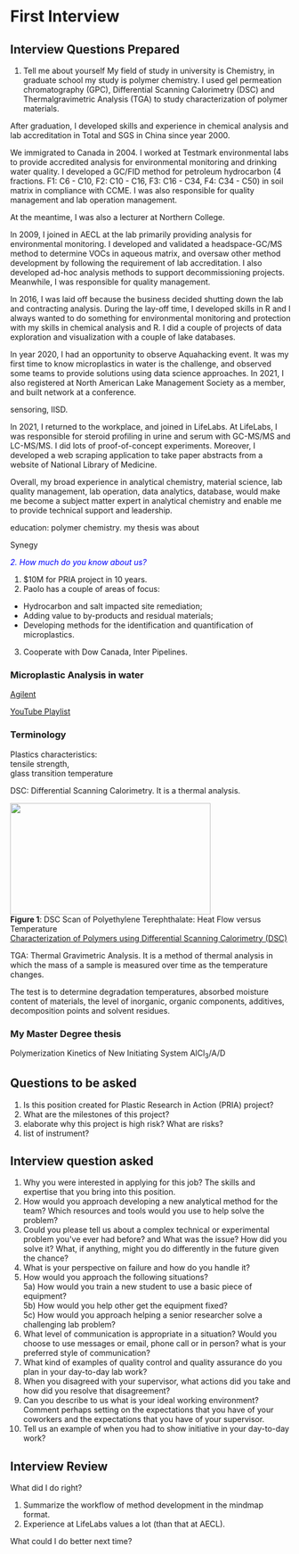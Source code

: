 # First Interview

## Interview Questions Prepared

1) Tell me about yourself
My field of study in university is Chemistry, in graduate school my study is polymer chemistry.  I used gel permeation chromatography (GPC), Differential Scanning Calorimetry (DSC) and Thermalgravimetric Analysis (TGA) to study characterization of polymer materials.  

After graduation, I developed skills and experience in chemical analysis and lab accreditation in Total and SGS in China since year 2000.  

We immigrated to Canada in 2004.  I worked at Testmark environmental labs to provide accredited analysis for environmental monitoring and drinking water quality.  I developed a GC/FID method for petroleum hydrocarbon (4 fractions. F1: C6 - C10, F2: C10 - C16, F3: C16 - C34, F4: C34 - C50) in soil matrix in compliance with CCME.  I was also responsible for quality management and lab operation management.  

At the meantime, I was also a lecturer at Northern College.  

In 2009, I joined in AECL at the lab primarily providing analysis for environmental monitoring.  I developed and validated a headspace-GC/MS method to determine VOCs in aqueous matrix, and oversaw other method development by following the requirement of lab accreditation.  I also developed ad-hoc analysis methods to support decommissioning projects.  Meanwhile, I was responsible for quality management.

In 2016, I was laid off because the business decided shutting down the lab and contracting analysis.  During the lay-off time, I developed skills in R and I always wanted to do something for environmental monitoring and protection with my skills in chemical analysis and R. I did a couple of projects of data exploration and visualization with a couple of lake databases.  

In year 2020, I had an opportunity to observe Aquahacking event.  It was my first time to know microplastics in water is the challenge, and observed some teams to provide solutions using data science approaches.  In 2021, I also registered at North American Lake Management Society as a member, and built network at a conference.  

sensoring, IISD.      

In 2021, I returned to the workplace, and joined in LifeLabs.  At LifeLabs, I was responsible for steroid profiling in urine and serum with GC-MS/MS and LC-MS/MS. I did lots of proof-of-concept experiments. Moreover, I developed a web scraping application to take paper abstracts from a website of National Library of Medicine.

Overall, my broad experience in analytical chemistry, material science, lab quality management, lab operation, data analytics, database, would make me become a subject matter expert in analytical chemistry and enable me to provide technical support and leadership.

education: polymer chemistry.  my thesis was about 

Synegy  

*<font color ="blue">2. How much do you know about us?</font>*  
1) $10M for PRIA project in 10 years.  
2) Paolo has a couple of areas of focus:  
- Hydrocarbon and salt impacted site remediation;  
- Adding value to by-products and residual materials;   
- Developing methods for the identification and quantification of microplastics.  
3) Cooperate with Dow Canada, Inter Pipelines.  

### Microplastic Analysis in water
<a href = "https://www.agilent.com/en/solutions/environmental/water-testing/microplastics-analysis-in-water?msclkid=1ba4fc71b5d011ec94893d8943a462b7">Agilent</a>

<a href = "https://youtube.com/playlist?list=PLCcWjFnWe4E3UPxQmhWwZgEV5It9tqK2F">YouTube Playlist</a>

### Terminology

Plastics characteristics:   
tensile strength,   
glass transition temperature  

DSC: Differential Scanning Calorimetry.  It is a thermal analysis.   


<img width ="360" height= "200" src = "/Job Hunting/Job applications/@2022.02.24-NAIT chemist/Interview Preparation/Images/white-paper-characterization-of-polymers-using-differential-scanning-calorimetry-DSC-M-012816_Figure_1e.jpg"/>
<figcaption><b>Figure 1</b>: DSC Scan of Polyethylene Terephthalate: Heat Flow versus Temperature</figcaption>  
<a href = "https://www.eag.com/resources/whitepapers/characterization-of-polymers-using-differential-scanning-calorimetry-dsc/?msclkid=54e33e9eb5d311ecb67f484553909735">Characterization of Polymers using Differential Scanning Calorimetry (DSC)</a>  

TGA: Thermal Gravimetric Analysis.  It is a method of thermal analysis in which the mass of a sample is measured over time as the temperature changes.   

The test is to determine degradation temperatures, absorbed moisture content of materials, the level of inorganic, organic components, additives, decomposition points and solvent residues.

### My Master Degree thesis
Polymerization Kinetics of New Initiating System $\textrm{AlCl}_3$/A/D


## Questions to be asked
1) Is this position created for Plastic Research in Action (PRIA) project?
2) What are the milestones of this project?  
3) elaborate why this project is high risk?  What are risks?  
4) list of instrument?


## Interview question asked

1) Why you were interested in applying for this job?  The skills and expertise that you bring into this position.  
2) How would you approach developing a new analytical method for the team?  Which resources and tools would you use to help solve the problem?  
3) Could you please tell us about a complex technical or experimental problem you've ever had before?  and What was the issue? How did you solve it?  What, if anything, might you do differently in the future given the chance?  
4) What is your perspective on failure and how do you handle it?  
5) How would you approach the following situations?  
5a) How would you train a new student to use a basic piece of equipment?  
5b) How would you help other get the equipment fixed?  
5c) How would you approach helping a senior researcher solve a challenging lab problem?  
6) What level of communication is appropriate in a situation? Would you choose to use messages or email, phone call or in person? what is your preferred style of communication?  
7) What kind of examples of quality control and quality assurance do you plan in your day-to-day lab work?  
8) When you disagreed with your supervisor, what actions did you take and how did you resolve that disagreement?  
9) Can you describe to us what is your ideal working environment?  Comment perhaps setting on the expectations that you have of your coworkers and the expectations that you have of your supervisor.  
10) Tell us an example of when you had to show initiative in your day-to-day work? 

## Interview Review

What did I do right?
1) Summarize the workflow of method development in the mindmap format.  
2) Experience at LifeLabs values a lot (than that at AECL).


What could I do better next time?
